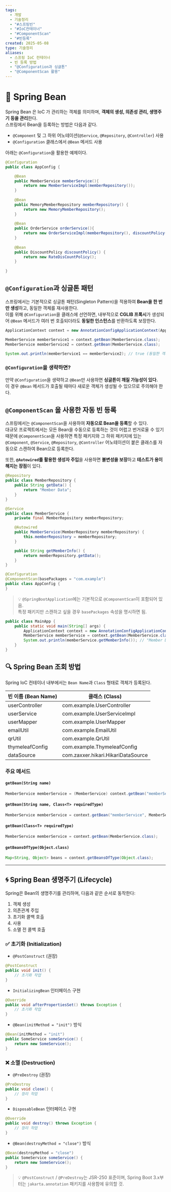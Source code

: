 ```yaml
---
tags:
  - 개발
  - 기술정리
  - "#스프링빈"
  - "#IoC컨테이너"
  - "#ComponentScan"
  - "#빈등록"
created: 2025-05-08
type: 기술정리
aliases:
  - 스프링 IoC 컨테이너
  - 빈 등록 방법
  - "@Configuration과 싱글톤"
  - "@ComponentScan 활용"
---
```


# 📘 Spring Bean

Spring Bean 은 IoC 가 관리하는 객체를 의미하며, **객체의 생성, 의존성 관리, 생명주기 등을 관리**한다.  
스프링에서 Bean을 등록하는 방법은 다음과 같다.

- `@Component` 및 그 하위 어노테이션(`@Service`, `@Repository`, `@Controller`) 사용
- `@Configuration` 클래스에서 `@Bean` 메서드 사용

아래는 `@Configuration`을 활용한 예제이다.

```java
@Configuration  
public class AppConfig {  

    @Bean  
    public MemberService memberService(){  
        return new MemberServiceImpl(memberRepository());  
    }
  
    @Bean  
    public MemoryMemberRepository memberRepository() {  
        return new MemoryMemberRepository();  
    }
  
    @Bean  
    public OrderService orderService(){  
        return new OrderServiceImpl(memberRepository(), discountPolicy());  
    }
  
    @Bean  
    public DiscountPolicy discountPolicy() {  
        return new RateDisCountPolicy();  
    }
  
}
```

## `@Configuration`과 싱글톤 패턴

스프링에서는 기본적으로 싱글톤 패턴(Singleton Pattern)을 적용하여 **Bean을 한 번만 생성**하고, 동일한 객체를 재사용한다.  
이를 위해 `@Configuration`을 클래스에 선언하면, 내부적으로 **CGLIB 프록시**가 생성되어 `@Bean` 메서드가 여러 번 호출되더라도 **동일한 인스턴스**를 반환하도록 보장한다.

```java
ApplicationContext context = new AnnotationConfigApplicationContext(AppConfig.class);

MemberService memberService1 = context.getBean(MemberService.class);
MemberService memberService2 = context.getBean(MemberService.class);

System.out.println(memberService1 == memberService2); // true (동일한 객체)
```

### `@Configuration`을 생략하면?

만약 `@Configuration`을 생략하고 `@Bean`만 사용하면 **싱글톤이 깨질 가능성이 있다.**  
이 경우 `@Bean` 메서드가 호출될 때마다 새로운 객체가 생성될 수 있으므로 주의해야 한다.

## `@ComponentScan` 을 사용한 자동 빈 등록

스프링에서는 `@ComponentScan`을 사용하여 **자동으로 Bean을 등록**할 수 있다.  
대규모 프로젝트에서는 모든 Bean을 수동으로 등록하는 것이 어렵고 번거로울 수 있기 때문에 `@ComponentScan`을 사용하면 특정 패키지와 그 하위 패키지에 있는 `@Component`, `@Service`, `@Repository`, `@Controller` 어노테이션이 붙은 클래스를 자동으로 스캔하여 Bean으로 등록한다.

또한, **`@Autowired`를 활용한 생성자 주입**을 사용하면 **불변성을 보장**하고 **테스트가 용이해지는 장점**이 있다.

```java
@Repository
public class MemberRepository {
    public String getData() {
        return "Member Data";
    }
}
```

```java
@Service
public class MemberService {
    private final MemberRepository memberRepository;

    @Autowired
    public MemberService(MemberRepository memberRepository) {
        this.memberRepository = memberRepository;
    }

    public String getMemberInfo() {
        return memberRepository.getData();
    }
}
```

```java
@Configuration
@ComponentScan(basePackages = "com.example")
public class AppConfig {
}
```

> 💡 `@SpringBootApplication`에는 기본적으로 `@ComponentScan`이 포함되어 있음.  
> 특정 패키지만 스캔하고 싶을 경우 `basePackages` 속성을 명시하면 됨.

```java
public class MainApp {
    public static void main(String[] args) {
        ApplicationContext context = new AnnotationConfigApplicationContext(com.example.config.AppConfig.class);
        MemberService memberService = context.getBean(MemberService.class);
        System.out.println(memberService.getMemberInfo()); // "Member Data"
    }
}
```

## 🔍 Spring Bean 조회 방법

Spring IoC 컨테이너 내부에서는 `Bean Name`과 `Class` 형태로 객체가 등록된다.

|빈 이름 (Bean Name)|클래스 (Class)|
|---|---|
|userController|com.example.UserController|
|userService|com.example.UserServiceImpl|
|userMapper|com.example.UserMapper|
|emailUtil|com.example.EmailUtil|
|qrUtil|com.example.QrUtil|
|thymeleafConfig|com.example.ThymeleafConfig|
|dataSource|com.zaxxer.hikari.HikariDataSource|

### 주요 메서드

#### `getBean(String name)`

```java
MemberService memberService = (MemberService) context.getBean("memberService");
```

#### `getBean(String name, Class<T> requiredType)`

```java
MemberService memberService = context.getBean("memberService", MemberService.class);
```

#### `getBean(Class<T> requiredType)`

```java
MemberService memberService = context.getBean(MemberService.class);
```

#### `getBeansOfType(Object.class)`

```java
Map<String, Object> beans = context.getBeansOfType(Object.class);
```

---

## 🌀 Spring Bean 생명주기 (Lifecycle)

Spring은 Bean의 생명주기를 관리하며, 다음과 같은 순서로 동작한다:

1. 객체 생성
2. 의존관계 주입
3. 초기화 콜백 호출
4. 사용
5. 소멸 전 콜백 호출

### ✅ 초기화 (Initialization)

- `@PostConstruct` (권장)

```java
@PostConstruct
public void init() {
    // 초기화 작업
}
```

- `InitializingBean` 인터페이스 구현

```java
@Override
public void afterPropertiesSet() throws Exception {
    // 초기화 작업
}
```

- `@Bean(initMethod = "init")` 방식

```java
@Bean(initMethod = "init")
public SomeService someService() {
    return new SomeService();
}
```

### ❌ 소멸 (Destruction)

- `@PreDestroy` (권장)

```java
@PreDestroy
public void close() {
    // 정리 작업
}
```

- `DisposableBean` 인터페이스 구현

```java
@Override
public void destroy() throws Exception {
    // 정리 작업
}
```

- `@Bean(destroyMethod = "close")` 방식

```java
@Bean(destroyMethod = "close")
public SomeService someService() {
    return new SomeService();
}
```

> 💡 `@PostConstruct` / `@PreDestroy`는 JSR-250 표준이며, Spring Boot 3.x부터는 `jakarta.annotation` 패키지를 사용함에 유의할 것.
